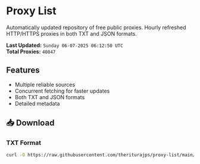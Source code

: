# Proxy List

Automatically updated repository of free public proxies. Hourly refreshed HTTP/HTTPS proxies in both TXT and JSON formats.

**Last Updated:** `Sunday 06-07-2025 06:12:50 UTC`  
**Total Proxies:** `40847`

## Features
- Multiple reliable sources
- Concurrent fetching for faster updates
- Both TXT and JSON formats
- Detailed metadata

## 📥 Download

### TXT Format
```bash
curl -O https://raw.githubusercontent.com/theriturajps/proxy-list/main/proxies.txt